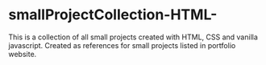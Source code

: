 # smallProjectCollection-HTML-
This is a collection of all small projects created with HTML, CSS and vanilla javascript. Created as references for small projects listed in portfolio website.
